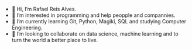- 👋 Hi, I’m Rafael Reis Alves.
- 👀 I’m interested in programming and help peopple and compannies.
- 🌱 I’m currently learning Git, Python, Magiki, SQL and studying Computer Engineering.
- 💞️ I’m looking to collaborate on data science, machine learning and to turn the world a better place to live.

<!---
Rafael8930/Rafael8930 is a ✨ special ✨ repository because its `README.md` (this file) appears on your GitHub profile.
You can click the Preview link to take a look at your changes.
--->

